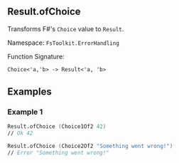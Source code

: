 ## Result.ofChoice

Transforms F#'s `Choice` value to `Result`.

Namespace: `FsToolkit.ErrorHandling`

Function Signature:

```fsharp
Choice<'a,'b> -> Result<'a, 'b>
```

## Examples

### Example 1

```fsharp
Result.ofChoice (Choice1Of2 42)
// Ok 42

Result.ofChoice (Choice2Of2 "Something went wrong!") 
// Error "Something went wrong!"
```

